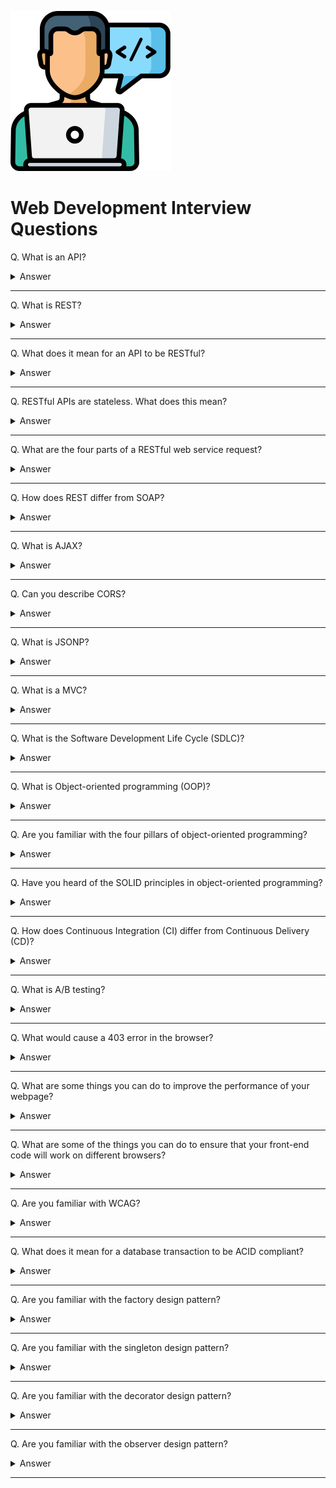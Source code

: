 ![Web Development logo](images/logos/logo-webdev.png)

# Web Development Interview Questions

Q. What is an API?

<details><summary>Answer</summary>

An application programming interface (API) is a set of clearly defined methods of communication among various components.

An API simplifies programming by abstracting the underlying implementation and only exposing objects or actions the developer needs.

![image](images/001.png)

</details>

---

Q. What is REST?

<details><summary>Answer</summary>

REST is acronym for REpresentational State Transfer. It is an architectural style that developers follow when they create their RESTful APIs.

In order to be a true RESTful API, a web service must adhere to the six REST architectural constraints (see below).

</details>

---

Q. What does it mean for an API to be RESTful?

<details><summary>Answer</summary>

In order to be a true RESTful API, a web service must adhere to the following six REST architectural constraints:

1. **Client-Server based**:  
The client and the server should be separate from each other and allowed to evolve individually and independently.

2. **Use of a uniform interface (UI)**:  
The key to the decoupling client from server is having a uniform interface that allows independent evolution of the application without having the application’s services, models, or actions tightly coupled to the API layer itself. The uniform interface lets the client talk to the server in a single language, independent of the architectural backend of either.

3. **Stateless operations**:  
Meaning that requests can be made independently of one another, and each request contains all of the data necessary to complete itself successfully. A REST API should not rely on data being stored on the server or sessions to determine what to do with a request, but rather solely rely on the data that is provided in that request itself. Identifying information is not being stored on the server when making requests. Instead, each request has the necessary data in itself, such as the API key, access token, user ID, etc.

4. **Caching**:  
A REST API should be designed to encourage the storage of cacheable data on the client side in order to reduce the number of interactions with the API. This means that when data is cacheable, the response should indicate that the data can be stored up to a certain time (expires-at), or in cases where data needs to be real-time, that the response should not be cached by the client.

5. **Layered system**:  
REST allows for an architecture composed of multiple layers of servers. The requesting client need not know whether it’s communicating with the actual server, a proxy, or any other intermediary.

6. **Code on demand (optional)**:  
Most of the time, a server will send back static representations of resources in the form of XML or JSON. However, when necessary, servers can send executable code to the client.

</details>

---

Q. RESTful APIs are stateless. What does this mean?

<details><summary>Answer</summary>

It means that API requests can be made independently of one another, and each request contains all of the data necessary to complete itself successfully.

A REST API should not rely on data being stored on the server or sessions to determine what to do with a request, but rather solely rely on the data that is provided in that request itself.

Identifying information is not being stored on the server when making requests. Instead, each request has the necessary data in itself, such as the API key, access token, user ID, etc.

</details>

---

Q. What are the four parts of a RESTful web service request?

<details><summary>Answer</summary>

1. Endpoint URL:  
The root-endpoint is the starting point of the API you're requesting from. The root-endpoint of GitHub's API is `https://api.github.com` while the root-endpoint Twitter's API is `https://api.twitter.com`.

2. The HTTP method:  
The method is the type of request you send to the server. You can choose from these five types: GET, POST, PUT, PATCH, and DELETE. These are used to perform create, read, update, and delete (CRUD) operations.

3. HTTP headers:  
Information such as authentication tokens or cookies can be contained in the HTTP request header. HTTP Headers are key-value pairs. E.g. `Content-Type: application/json`

4. Body Data:  
The data (sometimes called "body" or "message") contains information you want to be sent to the server. Data is normally transmitted in the HTTP body in an identical way to HTML `<form>` submissions or by sending a single JSON-encoded data string.

</details>

---

Q. How does REST differ from SOAP?

<details><summary>Answer</summary>

SOAP is a standardized protocol that sends messages using other protocols such as HTTP and SMTP. The SOAP specifications are official web standards, maintained and developed by the World Wide Web Consortium (W3C). As opposed to SOAP, REST is not a protocol but an architectural style. The REST architecture lays down a set of guidelines you need to follow if you want to provide a RESTful web service, for example, stateless existence and the use of HTTP status codes.

As SOAP is an official protocol, it comes with strict rules and advanced security features such as built-in ACID compliance and authorization. Higher complexity, it requires more bandwidth and resources which can lead to slower page load times.

REST was created to address the problems of SOAP. Therefore it has a more flexible architecture. It consists of only loose guidelines and lets developers implement the recommendations in their own way. It allows different messaging formats, such as HTML, JSON, XML, and plain text, while SOAP only allows XML. REST is also a more lightweight architecture, so RESTful web services have a better performance. Because of that, it has become incredibly popular in the mobile era where even a few seconds matter a lot (both in page load time and revenue).

</details>

---

Q. What is AJAX?

<details><summary>Answer</summary>

Asynchronous JavaScript and XML (AJAX or Ajax) is a set of web development techniques using many web technologies on the client-side to create asynchronous web applications.

With Ajax, web applications can send and retrieve data from a server asynchronously (in the background) without interfering with the display and behavior of the existing page.

</details>

---

Q. Can you describe CORS?

<details><summary>Answer</summary>

Cross-Origin Resource Sharing (CORS) is a security mechanism that prevents a malicious site from reading or modifying another site's data.

A request for a resource (like an image or a font) outside of the origin is known as a cross-origin request. CORS manages cross-origin requests. With CORS, a server can specify who can access its assets and which HTTP request methods are allowed from external resources.

CORS relies on a mechanism by which browsers make a "preflight" request to the server hosting the cross-origin resource, in order to check that the server will permit the actual request. In that preflight, the browser sends headers that indicate the HTTP method and headers that will be used in the actual request.

</details>

---

Q. What is JSONP?

<details><summary>Answer</summary>

JSONP (JSON with Padding) is a simple way to overcome browser restrictions when sending JSON responses from different domains from the client.

JSONP wraps up a JSON response into a JavaScript function and sends that back as a script to the browser. A script is not subject to the Same Origin Policy and when loaded into the client, the function acts just like the JSON object that it contains.

```js
// an example of JSON
 {"weapon":"nunchucks","headband":"yellow"}

 // an example of JSONP
 myCallback({"weapon":"nunchucks","headband":"yellow"});
 ```

</details>

---

Q. What is a MVC?

<details><summary>Answer</summary>

Model-View-Controller or MVC is a design pattern used to separate user-interface (view), data (model), and application logic (controller). Controller acts as a liaison between the Model and the View, receiving user input and deciding what to do with it.

![MVC](images/014.png)

</details>

---

Q. What is the Software Development Life Cycle (SDLC)?

<details><summary>Answer</summary>

In software engineering, the SDLC is a process for planning, creating, testing, and deploying an information system.

![SDLC](images/013.png)

</details>

---

Q. What is Object-oriented programming (OOP)?

<details><summary>Answer</summary>

Object-oriented programming (OOP) is a programming paradigm that relies on the concept of classes and objects. A class is a template (blueprint) for objects, and an object is an instance of a class.

![image](images/006.png)

</details>

---

Q. Are you familiar with the four pillars of object-oriented programming?

<details><summary>Answer</summary>

The four principles (pillars) of object-oriented programming are abstraction, encapsulation, inheritance, and polymorphism.

**Abstraction**: hiding the inner workings of a class and just allowing the necessary portions be visible.

**Encapsulation**: a process of binding data members (variables, properties) and member functions (methods) together. In object oriented programming language we achieve encapsulation through Class.

**Inheritance**: the process of creating the new class by extending the the existing class

**Polymorphism**: functions with same name but different arguments, which will perform differently. That is function with same name, functioning in different way. Or, it also allows us to redefine a function to provide its new definition.

</details>

---

Q. Have you heard of the SOLID principles in object-oriented programming?

<details><summary>Answer</summary>

In object-oriented programming, SOLID is a mnemonic acronym for five design principles intended to make software designs more understandable, flexible, and maintainable.

**Single-responsibility principle**: Every module, class or function should only have a single responsibility.

**Open–closed principle**: Software entities (classes, modules, functions, etc.) should be open for extension, but closed for modification; that is, we should be able to add new functionality without touching the existing code for the class. This is because whenever we modify the existing code, we are taking the risk of creating potential bugs. So we should avoid touching the tested and reliable (mostly) production code if possible.

**Liskov substitution principle**: Given that class B is a subclass of class A, we should be able to pass an object of class B to any method that expects an object of class A and the method should not give any weird output in that case. This is the expected behavior, because when we use inheritance we assume that the child class inherits everything that the superclass has. The child class extends the behavior but never narrows it down.

**Interface segregation principle**: The principle states that many client-specific interfaces are better than one general-purpose interface. Clients should not be forced to implement a function they do no need. For example an interface for an ATM which handles all requests such as a deposit request or a withdrawal request, needs to be segregated into individual and more specific interfaces.

**Dependency inversion principle**: It states that our classes should depend upon interfaces or abstract classes instead of concrete classes and functions.

</details>

---

Q. How does Continuous Integration (CI) differ from Continuous Delivery (CD)?

<details><summary>Answer</summary>

**Continuous Integration** is merging all code from all developers to one central branch of the repo many times a day trying to avoid conflicts in the code in the future.

**Continuous Deployment** ensures that every change that is made is ready to be deployed to production.

CI helps development teams avoid "integration hell" where the software works on individual developers' machines, but it fails when all developers combine (or "integrate") their code. Continuous Delivery goes one step further to automate a software release, which typically involves packaging the software for deployment in a production-like environment. The goal of Continuous Delivery is to make sure the software is always ready to go to production, even if the team decides not to do it for business reasons.

</details>

---

Q. What is A/B testing?

<details><summary>Answer</summary>

A/B testing (also known as split testing) is a process of showing two variants of the same web page or app to different segments of visitors or users at the same time and comparing which variant drives more conversions.

</details>

---

Q. What would cause a 403 error in the browser?

<details><summary>Answer</summary>

A 403 Forbidden Error occurs when a web server forbids the user from accessing the page they are trying to open in their browser. Sometimes the user really does not have the right permission to access the resource, other times, there might be an error on the server side of things.

</details>

---

Q. What are some things you can do to improve the performance of your webpage?

<details><summary>Answer</summary>

- Reducing or delaying HTTP calls
- Minifying files
- Loading CSS & JS resources asynchronously
- Making use of a Content Delivery Network (CDN)
- Compressing images
- Making use of browser caching
- Prioritizing above-the-fold content (lazy loading)
- Minimizing redirects as well as 404s

</details>

---

Q. What are some of the things you can do to ensure that your front-end code will work on different browsers?

<details><summary>Answer</summary>

- Use CSS & HTML validation tools
- Use CSS reset or normalize
- Do proper testing across multiple browsers. Tools like BrowserStack can help with that.
- Use various browser extensions that audit code both for compatibility and accessibility.
- Add CSS prefixes for different browsers.
- Use a polyfill JavaScript library that goes through the code and takes care of some of the compatibility issues.

</details>

---

Q. Are you familiar with WCAG?

<details><summary>Answer</summary>

The Web Content Accessibility Guidelines (WCAG) explain how to make web content more accessible to people with disabilities. In some countries and jurisdictions there are legal requirements to implement Web Content Accessibility Guidelines.

</details>

---

Q. What does it mean for a database transaction to be ACID compliant?

<details><summary>Answer</summary>

ACID (Atomicity, Consistency, Isolation, Durability) is a set of properties of database transactions intended to guarantee validity even in the event of system crashes, power failures, and other errors.

**Atomic**: Guarantees that all operations in a transaction are treated as a single unit, which either succeeds completely or fails completely. For example, in an application that transfers funds from one account to another, the atomicity property ensures that, if a debit is made successfully from one account, the corresponding credit is made to the other account.

**Consistent**: Ensures that a transaction can only bring the database from one valid state to another by preventing data corruption. For example, in an application that transfers funds from one account to another, the consistency property ensures that the total value of funds in both the accounts is the same at the start and end of each transaction.

**Isolation**: Determines how and when changes made by one transaction become visible to the other. For example, in an application that transfers funds from one account to another, the isolation property ensures that another transaction sees the transferred funds in one account or the other, but not in both, nor in neither.

**Durable**: Ensures that the results of the transaction are permanently stored in the system. The modifications must persist even in case of power loss or system failures. For example, in an application that transfers funds from one account to another, the durability property ensures that the changes made to each account will not be reversed.

</details>

---

Q. Are you familiar with the factory design pattern?

<details><summary>Answer</summary>

The factory pattern defines an interface for creating an object, but lets subclasses decide which class to instantiate. Factory Method lets a class defer instantiation to subclasses. In other words, it provides an interface for creating objects in a superclass, but allows subclasses to alter the type of objects that will be created.

In Factory pattern, we create objects without exposing the creation logic to the client and refer to newly created objects using a common interface.

![image](images/008.png)

</details>

---

Q. Are you familiar with the singleton design pattern?

<details><summary>Answer</summary>

The Singleton Pattern limits the number of instances of a particular object to just one. This single instance is called the singleton.

```js
class UserStore {
  constructor() {
    if (!UserStore.instance) {
      this._data = [];
      UserStore.instance = this;
    }

    return UserStore.instance;
  }
}

const instance = new UserStore();
Object.freeze(instance);

export default instance;
```

</details>

---

Q. Are you familiar with the decorator design pattern?

<details><summary>Answer</summary>

Decorator pattern is a design pattern that allows behavior to be added to an individual object, dynamically, without affecting the behavior of other objects from the same class. This pattern creates a decorator class which wraps the original class and provides additional functionality keeping class methods signature intact.

```js
var User = function(name) {
    this.name = name;
}
 
var DecoratedUser = function(user, street, city) {
    this.user = user;
    this.name = user.name;
    this.street = street;
    this.city = city;
}

var user = new User("Kelly");
var decorated = new DecoratedUser(user, "Broadway", "New York");
```

</details>

---

Q. Are you familiar with the observer design pattern?

<details><summary>Answer</summary>

In the observer design pattern, an object (called Subject)maintains a list of its dependents (observers), and notifies them automatically of any state changes, usually by calling one of their methods.

```js
var Subject = function() {
    this.observers = [];

    return {
    subscribeObserver: function(observer) {
        this.observers.push(observer);
    },
    unsubscribeObserver: function(observer) {
        var index = this.observers.indexOf(observer);
        if(index > -1) {
        this.observers.splice(index, 1);
        }
    },
    notifyObserver: function(observer) {
        var index = this.observers.indexOf(observer);
        if(index > -1) {
        this.observers[index].notify(index);
        }
    },
    notifyAllObservers: function() {
        for(var i = 0; i < this.observers.length; i++){
        this.observers[i].notify(i);
        };
    }
    };
};

var Observer = function() {
    return {
    notify: function(index) {
        console.log("Observer " + index + " is notified!");
    }
    }
}
```

</details>

---
